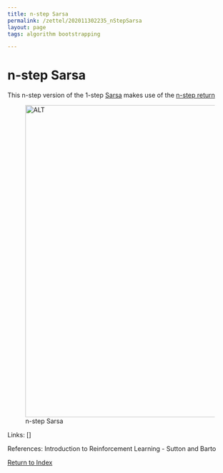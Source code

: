 ```yaml
---
title: n-step Sarsa
permalink: /zettel/202011302235_nStepSarsa
layout: page
tags: algorithm bootstrapping

---
```

# n-step Sarsa

This n-step version of the 1-step [Sarsa](202011302117_sarsa) makes use of the 
[n-step return](202011302230_nstepReturn)

<figure>
  <img src="/zettel/Images/ReinforcementLearning/NStepSarsaQ.png"
     alt="ALT"
     class="centerImage"
     style="width: 700px;" />
  <figcaption> n-step Sarsa </figcaption>     
</figure>


Links: []

References: Introduction to Reinforcement Learning - Sutton and Barto

[Return to Index](index)
